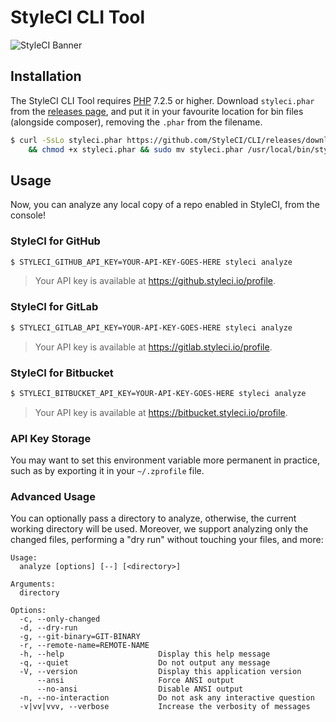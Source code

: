 # StyleCI CLI Tool

![StyleCI Banner](https://user-images.githubusercontent.com/2829600/72653462-e6dd0e80-3982-11ea-8d12-9cc1e5057af1.jpg)

## Installation

The StyleCI CLI Tool requires [PHP](https://php.net) 7.2.5 or higher. Download `styleci.phar` from the [releases page](https://github.com/StyleCI/CLI/releases/latest), and put it in your favourite location for bin files (alongside composer), removing the `.phar` from the filename.

```bash
$ curl -SsLo styleci.phar https://github.com/StyleCI/CLI/releases/download/v0.4.0/styleci.phar \
    && chmod +x styleci.phar && sudo mv styleci.phar /usr/local/bin/styleci
```

## Usage

Now, you can analyze any local copy of a repo enabled in StyleCI, from the console!

### StyleCI for GitHub

```bash
$ STYLECI_GITHUB_API_KEY=YOUR-API-KEY-GOES-HERE styleci analyze
```

> Your API key is available at https://github.styleci.io/profile.

### StyleCI for GitLab

```bash
$ STYLECI_GITLAB_API_KEY=YOUR-API-KEY-GOES-HERE styleci analyze
```

> Your API key is available at https://gitlab.styleci.io/profile.

### StyleCI for Bitbucket

```bash
$ STYLECI_BITBUCKET_API_KEY=YOUR-API-KEY-GOES-HERE styleci analyze
```

> Your API key is available at https://bitbucket.styleci.io/profile.

### API Key Storage

You may want to set this environment variable more permanent in practice, such as by exporting it in your `~/.zprofile` file.

### Advanced Usage

You can optionally pass a directory to analyze, otherwise, the current working directory will be used. Moreover, we support analyzing only the changed files, performing a "dry run" without touching your files, and more:

```
Usage:
  analyze [options] [--] [<directory>]

Arguments:
  directory

Options:
  -c, --only-changed
  -d, --dry-run
  -g, --git-binary=GIT-BINARY
  -r, --remote-name=REMOTE-NAME
  -h, --help                     Display this help message
  -q, --quiet                    Do not output any message
  -V, --version                  Display this application version
      --ansi                     Force ANSI output
      --no-ansi                  Disable ANSI output
  -n, --no-interaction           Do not ask any interactive question
  -v|vv|vvv, --verbose           Increase the verbosity of messages
```
